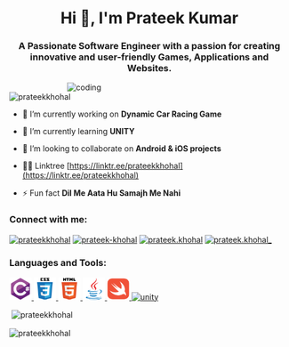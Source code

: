 <h1 align="center">Hi 👋, I'm Prateek Kumar</h1>
<h3 align="center">A Passionate Software Engineer with a passion for creating innovative and user-friendly Games, Applications and Websites.</h3>
<img align="right" alt="coding" width="400" src="https://images.squarespace-cdn.com/content/v1/5769fc401b631bab1addb2ab/1541580611624-TE64QGKRJG8SWAIUS7NS/coding-freak.gif" >

<p align="left"> <img src="https://komarev.com/ghpvc/?username=prateekkhohal&label=Profile%20views&color=0e75b6&style=flat" alt="prateekkhohal" /> </p>

- 🔭 I’m currently working on **Dynamic Car Racing Game**

- 🌱 I’m currently learning **UNITY**

- 👯 I’m looking to collaborate on **Android & iOS projects**

- 👨‍💻 Linktree [https://linktr.ee/prateekkhohal](https://linktr.ee/prateekkhohal)

- ⚡ Fun fact **Dil Me Aata Hu Samajh Me Nahi**

<h3 align="left">Connect with me:</h3>
<p align="left">
<a href="https://twitter.com/prateekkhohal" target="_blank"><img align="center" src="https://raw.githubusercontent.com/rahuldkjain/github-profile-readme-generator/master/src/images/icons/Social/twitter.svg" alt="prateekkhohal" height="30" width="40" /></a>
<a href="https://linkedin.com/in/prateek-khohal" target="_blank"><img align="center" src="https://raw.githubusercontent.com/rahuldkjain/github-profile-readme-generator/master/src/images/icons/Social/linked-in-alt.svg" alt="prateek-khohal" height="30" width="40" /></a>
<a href="https://fb.com/prateek.khohal" target="_blank"><img align="center" src="https://raw.githubusercontent.com/rahuldkjain/github-profile-readme-generator/master/src/images/icons/Social/facebook.svg" alt="prateek.khohal" height="30" width="40" /></a>
<a href="https://instagram.com/prateek.khohal_" target="_blank"><img align="center" src="https://raw.githubusercontent.com/rahuldkjain/github-profile-readme-generator/master/src/images/icons/Social/instagram.svg" alt="prateek.khohal_" height="30" width="40" /></a>
</p>

<h3 align="left">Languages and Tools:</h3>
<p align="left"> <a href="https://www.w3schools.com/cs/" target="_blank" rel="noreferrer"> <img src="https://raw.githubusercontent.com/devicons/devicon/master/icons/csharp/csharp-original.svg" alt="csharp" width="40" height="40"/> </a> <a href="https://www.w3schools.com/css/" target="_blank" rel="noreferrer"> <img src="https://raw.githubusercontent.com/devicons/devicon/master/icons/css3/css3-original-wordmark.svg" alt="css3" width="40" height="40"/> </a> <a href="https://www.w3.org/html/" target="_blank" rel="noreferrer"> <img src="https://raw.githubusercontent.com/devicons/devicon/master/icons/html5/html5-original-wordmark.svg" alt="html5" width="40" height="40"/> </a> <a href="https://www.java.com" target="_blank" rel="noreferrer"> <img src="https://raw.githubusercontent.com/devicons/devicon/master/icons/java/java-original.svg" alt="java" width="40" height="40"/> </a> <a href="https://developer.apple.com/swift/" target="_blank" rel="noreferrer"> <img src="https://raw.githubusercontent.com/devicons/devicon/master/icons/swift/swift-original.svg" alt="swift" width="40" height="40"/> </a> <a href="https://unity.com/" target="_blank" rel="noreferrer"> <img src="https://www.vectorlogo.zone/logos/unity3d/unity3d-icon.svg" alt="unity" width="40" height="40"/> </a> </p>

<p>&nbsp;<img align="center" src="https://github-readme-stats.vercel.app/api?username=prateekkhohal&show_icons=true&locale=en" alt="prateekkhohal" /></p>

<p><img align="center" src="https://github-readme-streak-stats.herokuapp.com/?user=prateekkhohal&" alt="prateekkhohal" /></p>
